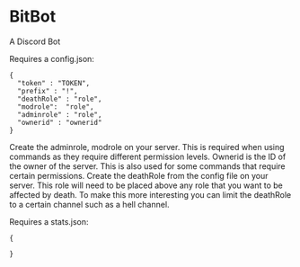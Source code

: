 # BitBot
A Discord Bot

Requires a config.json:

```
{
  "token" : "TOKEN",
  "prefix" : "!",
  "deathRole" : "role",
  "modrole":  "role",
  "adminrole" : "role",
  "ownerid" : "ownerid"
}
```
Create the adminrole, modrole on your server. This is required when using commands as they require different permission levels.
Ownerid is the ID of the owner of the server. This is also used for some commands that require certain permissions.
Create the deathRole from the config file on your server. This role will need to be placed above any role that you want to be affected by death.
To make this more interesting you can limit the deathRole to a certain channel such as a hell channel.

Requires a stats.json:

```
{

}
```

